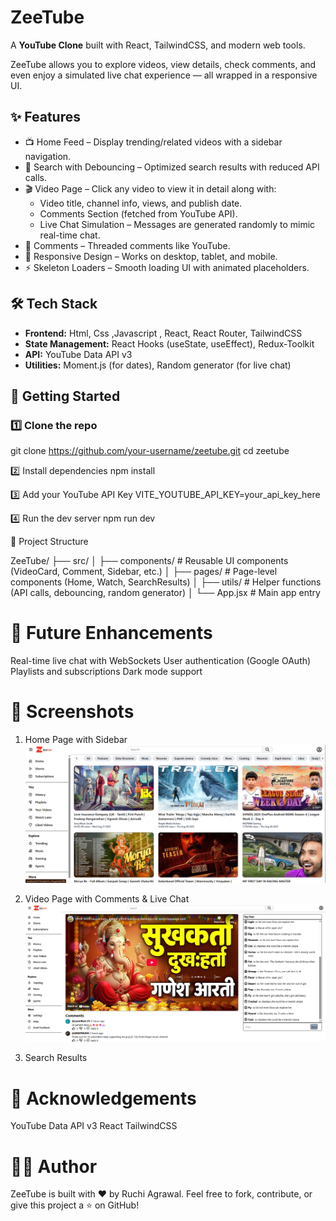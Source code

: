 # ZeeTube

A **YouTube Clone** built with React, TailwindCSS, and modern web tools. 

ZeeTube allows you to explore videos, view details, check comments, and even enjoy a simulated live chat experience — all wrapped in a responsive UI.

## ✨ Features
- 📺 Home Feed – Display trending/related videos with a sidebar navigation.  
- 🔎 Search with Debouncing – Optimized search results with reduced API calls.  
- 🎬 Video Page – Click any video to view it in detail along with:
  - Video title, channel info, views, and publish date.  
  - Comments Section (fetched from YouTube API).  
  - Live Chat Simulation – Messages are generated randomly to mimic real-time chat.  
- 💬 Comments – Threaded comments like YouTube.  
- 📱 Responsive Design – Works on desktop, tablet, and mobile.  
- ⚡ Skeleton Loaders – Smooth loading UI with animated placeholders.  

## 🛠️ Tech Stack
- **Frontend:** Html, Css ,Javascript , React, React Router, TailwindCSS  
- **State Management:** React Hooks (useState, useEffect), Redux-Toolkit
- **API:** YouTube Data API v3  
- **Utilities:** Moment.js (for dates), Random generator (for live chat)

## 🚀 Getting Started

### 1️⃣ Clone the repo

git clone https://github.com/your-username/zeetube.git
cd zeetube

2️⃣ Install dependencies
npm install

3️⃣ Add your YouTube API Key
VITE_YOUTUBE_API_KEY=your_api_key_here

4️⃣ Run the dev server
npm run dev

📂 Project Structure

ZeeTube/
├── src/
│   ├── components/     # Reusable UI components (VideoCard, Comment, Sidebar, etc.)
│   ├── pages/          # Page-level components (Home, Watch, SearchResults)
│   ├── utils/          # Helper functions (API calls, debouncing, random generator)
│   └── App.jsx         # Main app entry


# 🔮 Future Enhancements

Real-time live chat with WebSockets
User authentication (Google OAuth)
Playlists and subscriptions
Dark mode support

# 📸 Screenshots

1. Home Page with Sidebar
![alt text](image-1.png)

2. Video Page with Comments & Live Chat
![alt text](image-2.png)

3. Search Results

# 🙌 Acknowledgements

YouTube Data API v3
React
TailwindCSS

# 🧑‍💻 Author

ZeeTube is built with ❤️ by Ruchi Agrawal.
Feel free to fork, contribute, or give this project a ⭐ on GitHub!